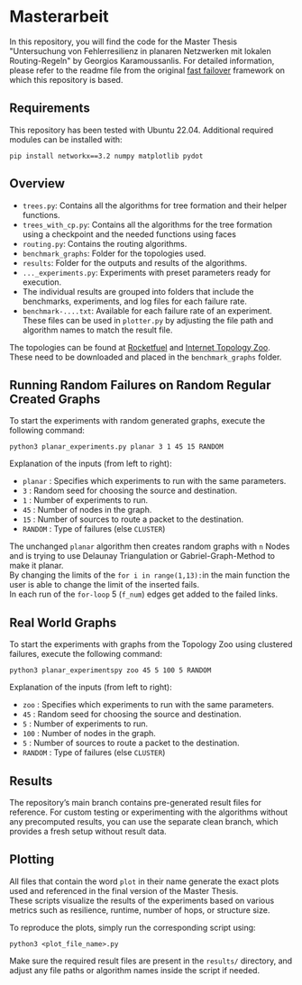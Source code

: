 # Masterarbeit

In this repository, you will find the code for the Master Thesis "Untersuchung von Fehlerresilienz in planaren Netzwerken mit lokalen Routing-Regeln" by Georgios Karamoussanlis. For detailed information, please refer to the readme file from the original [fast failover](https://gitlab.cs.univie.ac.at/ct-papers/fast-failover) framework on which this repository is based.


## Requirements

This repository has been tested with Ubuntu 22.04. Additional required modules can be installed with:
```
pip install networkx==3.2 numpy matplotlib pydot
```


## Overview

* `trees.py`: Contains all the algorithms for tree formation and their helper functions.
* `trees_with_cp.py`: Contains all the algorithms for the tree formation using a checkpoint and the needed functions using faces
* `routing.py`: Contains the routing algorithms.
* `benchmark_graphs`: Folder for the topologies used.
* `results`: Folder for the outputs and results of the algorithms.
* `..._experiments.py`: Experiments with preset parameters ready for execution.
* The individual results are grouped into folders that include the benchmarks, experiments, and log files for each failure rate.
* `benchmark-....txt`: Available for each failure rate of an experiment. These files can be used in `plotter.py` by adjusting the file path and algorithm names to match the result file.

The topologies can be found at [Rocketfuel](https://research.cs.washington.edu/networking/rocketfuel/) and [Internet Topology Zoo](http://www.topology-zoo.org/). These need to be downloaded and placed in the `benchmark_graphs` folder.

## Running Random Failures on Random Regular Created Graphs

To start the experiments with random generated graphs, execute the following command:

```
python3 planar_experiments.py planar 3 1 45 15 RANDOM
```
Explanation of the inputs (from left to right):

- ```planar``` : Specifies which experiments to run with the same parameters.
- ```3``` : Random seed for choosing the source and destination.
- ```1``` : Number of experiments to run.
- ```45``` : Number of nodes in the graph.
- ```15``` : Number of sources to route a packet to the destination.
- ```RANDOM``` : Type of failures (else ```CLUSTER```)

The unchanged ```planar``` algorithm then creates random graphs with ```n``` Nodes and is trying to use Delaunay Triangulation or Gabriel-Graph-Method to make it planar. <br />
By changing the limits of the ```for i in range(1,13):```in the main function the user is able to change the limit of the inserted fails. <br />
In each run of the ```for-loop``` 5 (```f_num```) edges get added to the failed links.


## Real World Graphs

To start the experiments with graphs from the Topology Zoo using clustered failures, execute the following command:

```
python3 planar_experimentspy zoo 45 5 100 5 RANDOM
```
Explanation of the inputs (from left to right):

- ```zoo``` : Specifies which experiments to run with the same parameters.
- ```45``` : Random seed for choosing the source and destination.
- ```5``` : Number of experiments to run.
- ```100``` : Number of nodes in the graph.
- ```5``` : Number of sources to route a packet to the destination.
- ```RANDOM``` : Type of failures (else ```CLUSTER```)


## Results
The repository’s main branch contains pre-generated result files for reference.
For custom testing or experimenting with the algorithms without any precomputed results, you can use the separate clean branch, which provides a fresh setup without result data.


## Plotting

All files that contain the word `plot` in their name generate the exact plots used and referenced in the final version of the Master Thesis.  
These scripts visualize the results of the experiments based on various metrics such as resilience, runtime, number of hops, or structure size.

To reproduce the plots, simply run the corresponding script using:


```
python3 <plot_file_name>.py
```
Make sure the required result files are present in the `results/` directory, and adjust any file paths or algorithm names inside the script if needed.
